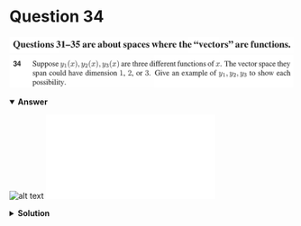 # Question 34
![alt text](../ques-ref-31-35.png)
![alt text](q34.png)

<details open>
<summary><b>Answer</b></summary>

![alt text](a34.svg)
![alt text](a34.py)
</details>

<details>
<summary><b>Solution</b></summary>

![alt text](s34.png)
</details>
